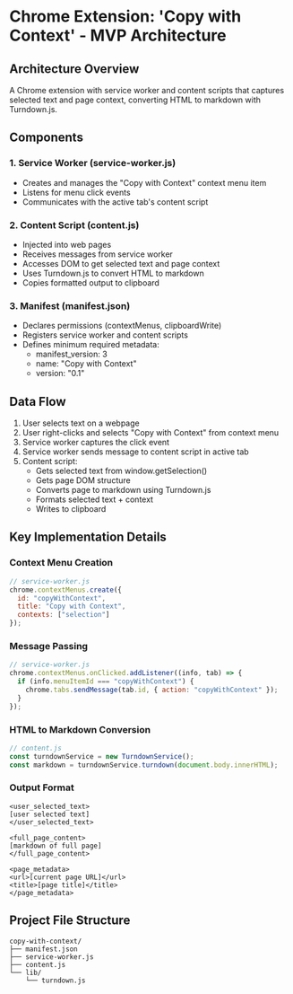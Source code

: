 # Chrome Extension: 'Copy with Context' - MVP Architecture

## Architecture Overview
A Chrome extension with service worker and content scripts that captures selected text and page context, converting HTML to markdown with Turndown.js.

## Components

### 1. Service Worker (service-worker.js)
- Creates and manages the "Copy with Context" context menu item
- Listens for menu click events
- Communicates with the active tab's content script

### 2. Content Script (content.js)
- Injected into web pages
- Receives messages from service worker
- Accesses DOM to get selected text and page context
- Uses Turndown.js to convert HTML to markdown
- Copies formatted output to clipboard

### 3. Manifest (manifest.json)
- Declares permissions (contextMenus, clipboardWrite)
- Registers service worker and content scripts
- Defines minimum required metadata:
  - manifest_version: 3
  - name: "Copy with Context"
  - version: "0.1"

## Data Flow

1. User selects text on a webpage
2. User right-clicks and selects "Copy with Context" from context menu
3. Service worker captures the click event
4. Service worker sends message to content script in active tab
5. Content script:
   - Gets selected text from window.getSelection()
   - Gets page DOM structure
   - Converts page to markdown using Turndown.js
   - Formats selected text + context
   - Writes to clipboard

## Key Implementation Details

### Context Menu Creation
```javascript
// service-worker.js
chrome.contextMenus.create({
  id: "copyWithContext",
  title: "Copy with Context",
  contexts: ["selection"]
});
```

### Message Passing
```javascript
// service-worker.js
chrome.contextMenus.onClicked.addListener((info, tab) => {
  if (info.menuItemId === "copyWithContext") {
    chrome.tabs.sendMessage(tab.id, { action: "copyWithContext" });
  }
});
```

### HTML to Markdown Conversion
```javascript
// content.js
const turndownService = new TurndownService();
const markdown = turndownService.turndown(document.body.innerHTML);
```

### Output Format
```
<user_selected_text>
[user selected text]
</user_selected_text>

<full_page_content>
[markdown of full page]
</full_page_content>

<page_metadata>
<url>[current page URL]</url>
<title>[page title]</title>
</page_metadata>
```

## Project File Structure
```
copy-with-context/
├── manifest.json
├── service-worker.js
├── content.js
└── lib/
    └── turndown.js
```